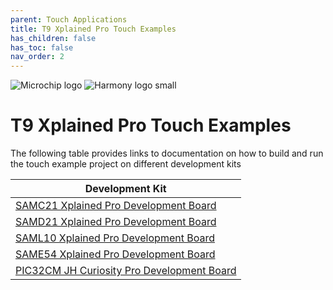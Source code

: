```yaml
---
parent: Touch Applications
title: T9 Xplained Pro Touch Examples
has_children: false
has_toc: false
nav_order: 2
---
```


![Microchip logo](https://raw.githubusercontent.com/wiki/Microchip-MPLAB-Harmony/Microchip-MPLAB-Harmony.github.io/images/microchip_logo.png)
![Harmony logo small](https://raw.githubusercontent.com/wiki/Microchip-MPLAB-Harmony/Microchip-MPLAB-Harmony.github.io/images/microchip_mplab_harmony_logo_small.png)

# T9 Xplained Pro Touch Examples

The following table provides links to documentation on how to build and run the touch example project on different development kits

| Development Kit                                                                         |
| --------------------------------------------------------------------------------------- |
| [SAMC21 Xplained Pro Development Board](sam_c21_xpro/readme_sam_c21_xpro.md)            |
| [SAMD21 Xplained Pro Development Board ](sam_d21_xpro/readme_sam_d21_xpro.md)           |
| [SAML10 Xplained Pro Development Board](sam_l10_xpro/readme_sam_l10_xpro.md)            |
| [SAME54 Xplained Pro Development Board](sam_e54_xpro/readme_sam_e54_xpro.md)            |
| [PIC32CM JH Curiosity Pro Development Board](pic32cm_jh_cpro/readme_pic32cm_jh_cpro.md) |
